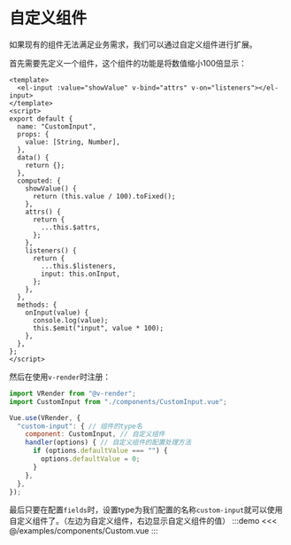# 自定义组件

如果现有的组件无法满足业务需求，我们可以通过自定义组件进行扩展。

首先需要先定义一个组件，这个组件的功能是将数值缩小100倍显示：
```vue
<template>
  <el-input :value="showValue" v-bind="attrs" v-on="listeners"></el-input>
</template>
<script>
export default {
  name: "CustomInput",
  props: {
    value: [String, Number],
  },
  data() {
    return {};
  },
  computed: {
    showValue() {
      return (this.value / 100).toFixed();
    },
    attrs() {
      return {
        ...this.$attrs,
      };
    },
    listeners() {
      return {
        ...this.$listeners,
        input: this.onInput,
      };
    },
  },
  methods: {
    onInput(value) {
      console.log(value);
      this.$emit("input", value * 100);
    },
  },
};
</script>
```
然后在使用`v-render`时注册：
```js
import VRender from "@v-render";
import CustomInput from "./components/CustomInput.vue";

Vue.use(VRender, {
  "custom-input": { // 组件的type名
    component: CustomInput, // 自定义组件
    handler(options) { // 自定义组件的配置处理方法
      if (options.defaultValue === "") {
        options.defaultValue = 0;
      }
    },
  },
});
```
最后只要在配置`fields`时，设置type为我们配置的名称`custom-input`就可以使用自定义组件了。（左边为自定义组件，右边显示自定义组件的值）
:::demo
<<< @/examples/components/Custom.vue
:::